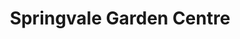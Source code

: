 ---
title: "Springvale Garden Centre"
url: /whanganui/springvale-garden-centre/
shop: Garten-Center
---